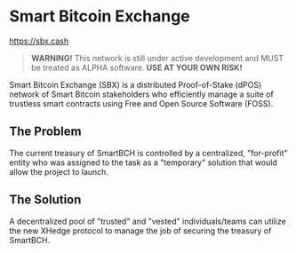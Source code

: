 # Smart Bitcoin Exchange

https://sbx.cash

> __WARNING!__ This network is still under active development and MUST be treated as ALPHA software. __USE AT YOUR OWN RISK!__

Smart Bitcoin Exchange (SBX) is a distributed Proof-of-Stake (dPOS) network of Smart Bitcoin stakeholders who efficiently manage a suite of trustless smart contracts using Free and Open Source Software (FOSS).

## The Problem

The current treasury of SmartBCH is controlled by a centralized, "for-profit" entity who was assigned to the task as a "temporary" solution that would allow the project to launch.

## The Solution

A decentralized pool of "trusted" and "vested" individuals/teams can utilize the new XHedge protocol to manage the job of securing the treasury of SmartBCH.
